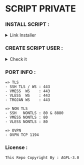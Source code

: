 # SCRIPT PRIVATE

### INSTALL SCRIPT :

<details>
  <summary>Link Installer</summary>

  ```
  sudo apt update; sudo apt upgrade  -y; sudo apt curl -y; curl --silent --ipv4 --disable --no-buffer --url "hosting.my-script.my.id/setup.sh" --output /root/setup.sh; chmod +x *; ./setup.sh
  ```
</details>


### CREATE SCRIPT USER : 

<details>
  <summary>Check it</summary>

  - Created By  : WildyDev
  - Modified By : Munz1211
</details>

### PORT INFO : 

```
=> TLS
- SSH TLS / WS : 443
- VMESS  WS    : 443
- VLESS  WS    : 443
- TROJAN WS    : 443

=> NON TLS
- SSH   NONTLS : 80 & 8880
- VMESS NONTLS : 80
- VLESS NONTLS : 80

=> OVPN
- OVPN TCP 1194
```

### License : 

`This Repo Copyright By : AGPL-3.0`
